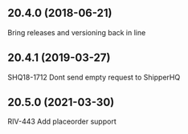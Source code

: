 ## 20.4.0 (2018-06-21)
Bring releases and versioning back in line


## 20.4.1 (2019-03-27)
SHQ18-1712 Dont send empty request to ShipperHQ


## 20.5.0 (2021-03-30)
RIV-443 Add placeorder support


